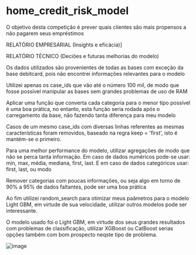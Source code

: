 # home_credit_risk_model
O objetivo desta competição é prever quais clientes são mais propensos a não pagarem seus empréstimos

RELATÓRIO EMPRESARIAL (Insights e eficácia)]







RELATÓRIO TÉCNICO (Deciões e futuras melhorias do modelo)

Os dados utilizados são provenientes de todas as bases com exceção da base debitcard, pois não encontrei informações relevantes para o modelo

Utilizei apenas os case_ids que vão até o número 100 mil, de modo que fosse possível manipular as bases sem grandes problemas de uso de RAM

Aplicar uma função que converta cada categoria para o menor tipo possível é uma boa prática, no entanto, esta função seria rodada após o carregamento da base, não fazendo tanta diferença para meu modelo

Casos de um mesmo case_ids com diversas linhas referentes as mesmas características foram removidos, baseado na regra keep = 'first', isto é mantém-se o primeiro.

Para uma melhor performance do modelo, utilizar agregações de modo que não se perca tanta informação. Em caso de dados numéricos pode-se usar: min, max, média, mediana, first, last.
E em caso de dados categóricos usar: first, last, ou modo

Remover categorias com poucas informações, ou seja algo em torno de 90% a 95% de dados faltantes, pode ser uma boa prática

Ao fim utilizei random_search para otimizar meus paâmetros para o modelo Light GBM, em virtude de sua velocidade, utilizar outros modelos pode ser interessante.

O modelo usado foi o Light GBM, em virtude dos seus grandes resultados com problemas de classificação, utilizar XGBoost ou CatBoost serias opções também com bom prospecto neqste tipo de problema.




![image](https://github.com/user-attachments/assets/e0662042-1f06-4fd5-a450-f67711534f1d)

